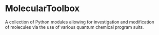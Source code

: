 # MolecularToolbox
A collection of Python modules allowing for investigation and modification of molecules via the use of various quantum chemical program suits.
